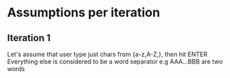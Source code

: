 # Assumptions per iteration

## Iteration 1
Let's assume that user type just chars from {a-z,A-Z,<spaces>}, then hit ENTER
Everything else is considered to be a word separator e.g AAA...BBB are two words